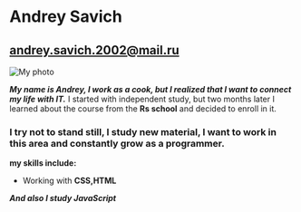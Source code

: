 # Andrey Savich
## andrey.savich.2002@mail.ru
![My photo]("C:\Users\37529\Desktop\photo_2022-09-14_22-28-45.jpg")

*__My name is Andrey, I work as a cook, but I realized that I want to connect my life with IT.__*
I started with independent study, but two months later I learned about the course from the **Rs school** and decided to enroll in it.
### I try not to stand still, I study new material, I want to work in this area and constantly grow as a programmer.
**my skills include:**
* Working with **CSS,HTML**

*__And also I study JavaScript__*